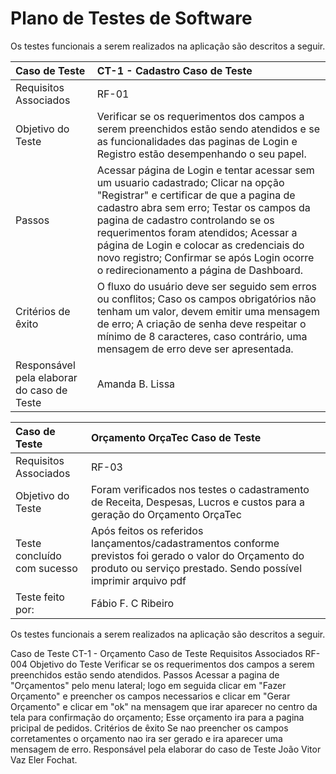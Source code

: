 # Plano de Testes de Software

Os testes funcionais a serem realizados na aplicação são descritos a seguir.

|Caso de Teste    | CT-1 - Cadastro Caso de Teste |
|:---|:---|
| Requisitos Associados | RF-01|
| Objetivo do Teste | Verificar se os requerimentos dos campos a serem preenchidos estão sendo atendidos e se as funcionalidades das paginas de Login e Registro estão desempenhando o seu papel. |
| Passos | Acessar página de Login e tentar acessar sem um usuario cadastrado; Clicar na opção "Registrar" e certificar de que a pagina de cadastro abra sem erro; Testar os campos da pagina de cadastro controlando se os requerimentos foram atendidos; Acessar a página de Login e colocar as credenciais do novo registro; Confirmar se após Login ocorre o redirecionamento a página de Dashboard. |
| Critérios de êxito | O fluxo do usuário deve ser seguido sem erros ou conflitos; Caso os campos obrigatórios não tenham um valor, devem emitir uma mensagem de erro; A criação de senha deve respeitar o mínimo de 8 caracteres, caso contrário, uma mensagem de erro deve ser apresentada.|
| Responsável pela elaborar do caso de Teste | Amanda B. Lissa

  |Caso de Teste    | Orçamento OrçaTec Caso de Teste |
  |:---|:---|
  | Requisitos Associados | RF-03|
  | Objetivo do Teste |  Foram verificados nos testes  o cadastramento de Receita, Despesas, Lucros e custos  para a geração do Orçamento OrçaTec |
  | Teste concluído com sucesso | Após feitos os referidos lançamentos/cadastramentos conforme previstos foi gerado o valor do Orçamento do produto ou serviço prestado. Sendo possível imprimir arquivo pdf |
  | Teste feito por: | Fábio F. C Ribeiro

Os testes funcionais a serem realizados na aplicação são descritos a seguir.

Caso de Teste	CT-1 - Orçamento Caso de Teste
Requisitos Associados	RF-004
Objetivo do Teste	Verificar se os requerimentos dos campos a serem preenchidos estão sendo atendidos.
Passos	Acessar a pagina de "Orçamentos" pelo menu lateral; logo em seguida clicar em "Fazer Orçamento" e preencher os campos necessarios e clicar em "Gerar Orçamento" e clicar em "ok" na mensagem que irar aparecer no centro da tela para confirmação do orçamento; Esse orçamento ira para a pagina pricipal de pedidos.
Critérios de êxito	Se nao preencher os campos corretamentes o orçamento nao ira ser gerado e ira aparecer uma mensagem de erro.
Responsável pela elaborar do caso de Teste	João Vitor Vaz Eler Fochat.
